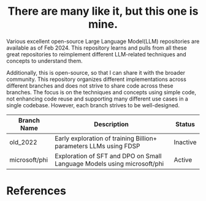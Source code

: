 <h1 align="center">There are many like it, but this one is mine.</h1> 

Various excellent open-source Large Language Model(LLM) repositories are available as of Feb 2024. This repository learns and pulls from all these great repositories to reimplement different LLM-related techniques and concepts to understand them.  

Additionally, this is open-source, so that I can share it with the broader community.
This repository organizes different implementations across different branches and does not strive to share code across these branches. The focus is on the techniques and concepts using simple code, not enhancing code reuse and supporting many different use cases in a single codebase. However, each branch strives to be well-designed.

| Branch Name | Description | Status |
| ----------- | ----------- | ------ |
| old_2022   | Early exploration of training Billion+ parameters LLMs using FDSP | Inactive |
| microsoft/phi | Exploration of SFT and DPO on Small Language Models using microsoft/phi | Active|

# References